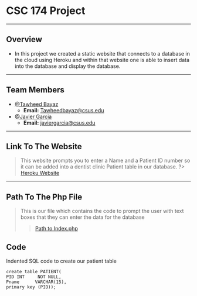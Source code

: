 # CSC 174 Project
---
## Overview 

- In this project we created a static website that connects to a database in the cloud using Heroku and within that website one is able to insert data into the database and display the database.

---

## Team Members


- [@Tawheed Bayaz](https://github.com/TawheedB)
  - **Email:** Tawheedbayaz@csus.edu
- [@Javier Garcia](https://github.com/JavierGarciaJr)
  - **Email:** javiergarcia@csus.edu

---

## Link To The Website
>This website prompts you to enter a Name and a Patient ID number so it can be added into a dentist clinic Patient table in our database.
?> [Heroku Website](https://deliverable31.herokuapp.com)

---
## Path To The Php File
> This is our file which contains the code to prompt the user with text boxes that they can enter the data for the database
>> [Path to Index.php](https://github.com/TawheedB/Deliverable3_CSC174/blob/2e22617cfa564ef58cde2367075bccc24ebebf0d/index.php)

## Code


Indented SQL code to create our patient table

    create table PATIENT(
    PID	INT     NOT NULL,
    Pname      VARCHAR(15),
    primary key (PID));

